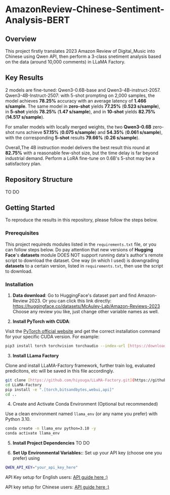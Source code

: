 # AmazonReview-Chinese-Sentiment-Analysis-BERT

## Overview

This project firstly translates 2023 Amazon Review of Digital_Music into Chinese using Qwen API, then perform a 3-class snetiment analysis based on the data (around 10,000 comments) in LLaMA Factory.

## Key Results
2 models are fine-tuned: Qwen3-0.6B-base and Qwen3-4B-instruct-2057. 
Qwen3-4B-Instruct-2507: with 5-shot prompting on 2,000 samples, the model achieves **78.25%** accuracy with an average latency of **1.466 s/sample**. The same model in **zero-shot** yields **77.25%** (**0.523 s/sample**), in **5-shot** yields **78.25%** (**1.47 s/sample**), and in **10-shot** yields **82.75%** (**14.517 s/sample**).

For smaller models with locally merged weights, the two **Qwen3-0.6B** zero-shot runs achieve **57.15%** (**0.075 s/sample**) and **54.35%** (**0.061 s/sample**), with the corresponding **5-shot** results **79.66%** (**0.26 s/sample**).

Overall,The 4B instruction model delivers the best result this round at **82.75%** with a reasonable few-shot size, but the time delay is far beyond industrial demand. Perform a LoRA fine-tune on 0.6B's 5-shot may be a satisfactory plan.

## Repository Structure
TO DO

## Getting Started
To reproduce the results in this repository, please follow the steps below.
### Prerequisites
This project requireds modules listed in the `requirements.txt` file, or you can follow steps below. Do pay attention that new versions of **Hugging Face**'s **datasets** module DOES NOT support running data's author's remote script to download the dataset. One way (in which I used) is downgrading **datasets** to a certain version, listed in `requirements.txt`, then use the script to download.

### Installation
1. **Data download**:
Go to HuggingFace's dataset part and find Amazon-Review 2023. Or you can click this link directly: https://huggingface.co/datasets/McAuley-Lab/Amazon-Reviews-2023
Choose any review you like, just change other variable names as well.

2. **Install PyTorch with CUDA**:
   
Visit the [PyTorch official website](https://pytorch.org/get-started/locally/) and get the correct installation command for your specific CUDA version. For example:
```bash
pip3 install torch torchvision torchaudio --index-url [https://download.pytorch.org/whl/cu121](https://download.pytorch.org/whl/cu121)
```

3. **Install LLama Factory**
   
Clone and install LLaMA-Factory framework, further train log, evaluated predicitons, etc will be saved in this file accordingly.
```bash
git clone [https://github.com/hiyouga/LLaMA-Factory.git](https://github.com/hiyouga/LLaMA-Factory.git)
cd LLaMA-Factory
pip install -e ".[torch,bitsandbytes,webui,api]"
cd ..
```

4. Create and Activate Conda Environment (Optional but recommended)
   
Use a clean environment named `llama_env` (or any name you prefer) with Python 3.10.
```bash
conda create -n llama_env python=3.10 -y
conda activate llama_env
```

5. **Install Project Dependencies**
TO DO

6. **Set Up Environmental Variables:**:
Set up your API key (choose one you prefer) using
```bash
QWEN_API_KEY="your_api_key_here"

```
API Key setup for English users: [API guide here :)](https://www.immersivelimit.com/tutorials/adding-your-openai-api-key-to-system-environment-variables)

API key setup for Chinese users: [API guide here :)](https://blog.csdn.net/tenc1239/article/details/133040806#:~:text=%E6%9C%AC%E6%96%87%E4%BB%8B%E7%BB%8D%E4%BA%86%E5%A6%82%E4%BD%95%E9%80%9A%E8%BF%87%E8%AE%BE%E7%BD%AE%E7%8E%AF%E5%A2%83%E5%8F%98%E9%87%8F%E5%AD%98%E5%82%A8OpenAIAPI%E5%AF%86%E9%92%A5%EF%BC%8C%E4%BB%A5%E5%87%8F%E5%B0%91%E7%9B%B4%E6%8E%A5%E4%BB%A3%E7%A0%81%E4%B8%AD%E7%9A%84%E7%A1%AC%E7%BC%96%E7%A0%81%EF%BC%8C%E4%BB%8E%E8%80%8C%E6%8F%90%E9%AB%98%E5%AE%89%E5%85%A8%E6%80%A7%E3%80%82,%E6%AD%A5%E9%AA%A4%E5%8C%85%E6%8B%AC%E6%96%B0%E5%BB%BA%E7%B3%BB%E7%BB%9F%E5%8F%98%E9%87%8F%E5%B9%B6%E4%BD%BF%E7%94%A8os.getenv%E8%8E%B7%E5%8F%96%E5%85%B6%E5%80%BC%E3%80%82)

